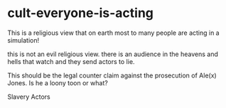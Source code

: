 # cult-everyone-is-acting
This is a religious view that on earth most to many people are acting in a simulation!

this is not an evil religious view. there is an audience in the heavens and hells that watch and they send actors to lie.

This should be the legal counter claim against the prosecution of Ale(x) Jones. Is he a loony toon or what?

Slavery Actors
